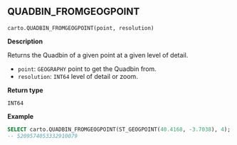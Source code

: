 ## QUADBIN_FROMGEOGPOINT

```sql:signature
carto.QUADBIN_FROMGEOGPOINT(point, resolution)
```

**Description**

Returns the Quadbin of a given point at a given level of detail.

* `point`: `GEOGRAPHY` point to get the Quadbin from.
* `resolution`: `INT64` level of detail or zoom.

**Return type**

`INT64`

**Example**

```sql
SELECT carto.QUADBIN_FROMGEOGPOINT(ST_GEOGPOINT(40.4168, -3.7038), 4);
-- 5209574053332910079
```
